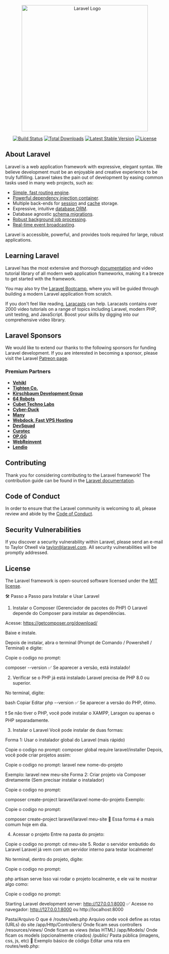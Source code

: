<p align="center"><a href="https://laravel.com" target="_blank"><img src="https://raw.githubusercontent.com/laravel/art/master/logo-lockup/5%20SVG/2%20CMYK/1%20Full%20Color/laravel-logolockup-cmyk-red.svg" width="400" alt="Laravel Logo"></a></p>

<p align="center">
<a href="https://github.com/laravel/framework/actions"><img src="https://github.com/laravel/framework/workflows/tests/badge.svg" alt="Build Status"></a>
<a href="https://packagist.org/packages/laravel/framework"><img src="https://img.shields.io/packagist/dt/laravel/framework" alt="Total Downloads"></a>
<a href="https://packagist.org/packages/laravel/framework"><img src="https://img.shields.io/packagist/v/laravel/framework" alt="Latest Stable Version"></a>
<a href="https://packagist.org/packages/laravel/framework"><img src="https://img.shields.io/packagist/l/laravel/framework" alt="License"></a>
</p>

## About Laravel

Laravel is a web application framework with expressive, elegant syntax. We believe development must be an enjoyable and creative experience to be truly fulfilling. Laravel takes the pain out of development by easing common tasks used in many web projects, such as:

- [Simple, fast routing engine](https://laravel.com/docs/routing).
- [Powerful dependency injection container](https://laravel.com/docs/container).
- Multiple back-ends for [session](https://laravel.com/docs/session) and [cache](https://laravel.com/docs/cache) storage.
- Expressive, intuitive [database ORM](https://laravel.com/docs/eloquent).
- Database agnostic [schema migrations](https://laravel.com/docs/migrations).
- [Robust background job processing](https://laravel.com/docs/queues).
- [Real-time event broadcasting](https://laravel.com/docs/broadcasting).

Laravel is accessible, powerful, and provides tools required for large, robust applications.

## Learning Laravel

Laravel has the most extensive and thorough [documentation](https://laravel.com/docs) and video tutorial library of all modern web application frameworks, making it a breeze to get started with the framework.

You may also try the [Laravel Bootcamp](https://bootcamp.laravel.com), where you will be guided through building a modern Laravel application from scratch.

If you don't feel like reading, [Laracasts](https://laracasts.com) can help. Laracasts contains over 2000 video tutorials on a range of topics including Laravel, modern PHP, unit testing, and JavaScript. Boost your skills by digging into our comprehensive video library.

## Laravel Sponsors

We would like to extend our thanks to the following sponsors for funding Laravel development. If you are interested in becoming a sponsor, please visit the Laravel [Patreon page](https://patreon.com/taylorotwell).

### Premium Partners

- **[Vehikl](https://vehikl.com/)**
- **[Tighten Co.](https://tighten.co)**
- **[Kirschbaum Development Group](https://kirschbaumdevelopment.com)**
- **[64 Robots](https://64robots.com)**
- **[Cubet Techno Labs](https://cubettech.com)**
- **[Cyber-Duck](https://cyber-duck.co.uk)**
- **[Many](https://www.many.co.uk)**
- **[Webdock, Fast VPS Hosting](https://www.webdock.io/en)**
- **[DevSquad](https://devsquad.com)**
- **[Curotec](https://www.curotec.com/services/technologies/laravel/)**
- **[OP.GG](https://op.gg)**
- **[WebReinvent](https://webreinvent.com/?utm_source=laravel&utm_medium=github&utm_campaign=patreon-sponsors)**
- **[Lendio](https://lendio.com)**

## Contributing

Thank you for considering contributing to the Laravel framework! The contribution guide can be found in the [Laravel documentation](https://laravel.com/docs/contributions).

## Code of Conduct

In order to ensure that the Laravel community is welcoming to all, please review and abide by the [Code of Conduct](https://laravel.com/docs/contributions#code-of-conduct).

## Security Vulnerabilities

If you discover a security vulnerability within Laravel, please send an e-mail to Taylor Otwell via [taylor@laravel.com](mailto:taylor@laravel.com). All security vulnerabilities will be promptly addressed.

## License

The Laravel framework is open-sourced software licensed under the [MIT license](https://opensource.org/licenses/MIT).


🛠 Passo a Passo para Instalar e Usar Laravel

1. Instalar o Composer (Gerenciador de pacotes do PHP)
O Laravel depende do Composer para instalar as dependências.

Acesse: https://getcomposer.org/download/

Baixe e instale.

Depois de instalar, abra o terminal (Prompt de Comando / Powershell / Terminal) e digite:

Copie o codigo no prompt:

composer --version
✅ Se aparecer a versão, está instalado!

2. Verificar se o PHP já está instalado
Laravel precisa de PHP 8.0 ou superior.

No terminal, digite:

bash
Copiar
Editar
php --version
✅ Se aparecer a versão do PHP, ótimo.

❗ Se não tiver o PHP, você pode instalar o XAMPP, Laragon ou apenas o PHP separadamente.

3. Instalar o Laravel
Você pode instalar de duas formas:

Forma 1: Usar o instalador global do Laravel (mais rápido)

Copie o codigo no prompt:
composer global require laravel/installer
Depois, você pode criar projetos assim:

Copie o codigo no prompt:
laravel new nome-do-projeto

Exemplo:
laravel new meu-site
Forma 2: Criar projeto via Composer diretamente
(Sem precisar instalar o instalador)

Copie o codigo no prompt:

composer create-project laravel/laravel nome-do-projeto
Exemplo:

Copie o codigo no prompt:

composer create-project laravel/laravel meu-site
🚀 Essa forma é a mais comum hoje em dia.

4. Acessar o projeto
Entre na pasta do projeto:

Copie o codigo no prompt:
cd meu-site
5. Rodar o servidor embutido do Laravel
Laravel já vem com um servidor interno para testar localmente!

No terminal, dentro do projeto, digite:

Copie o codigo no prompt:

php artisan serve
Isso vai rodar o projeto localmente, e ele vai te mostrar algo como:


Copie o codigo no prompt:

Starting Laravel development server: http://127.0.0.1:8000
✅ Acesse no navegador: http://127.0.0.1:8000 ou http://localhost:8000


Pasta/Arquivo	O que é
/routes/web.php	Arquivo onde você define as rotas (URLs) do site
/app/Http/Controllers/	Onde ficam seus controllers
/resources/views/	Onde ficam as views (telas HTML)
/app/Models/	Onde ficam os models (opcionalmente criados)
/public/	Pasta pública (imagens, css, js, etc)
📌 Exemplo básico de código
Editar uma rota em routes/web.php:

